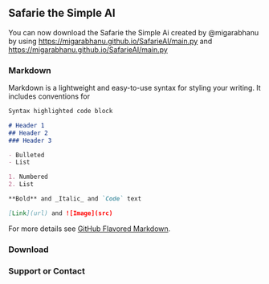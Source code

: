 ## Safarie the Simple AI

You can now download the Safarie the Simple Ai created by @migarabhanu by using https://migarabhanu.github.io/SafarieAI/main.py and https://migarabhanu.github.io/SafarieAI/main.py

### Markdown

Markdown is a lightweight and easy-to-use syntax for styling your writing. It includes conventions for

```markdown
Syntax highlighted code block

# Header 1
## Header 2
### Header 3

- Bulleted
- List

1. Numbered
2. List

**Bold** and _Italic_ and `Code` text

[Link](url) and ![Image](src)
```

For more details see [GitHub Flavored Markdown](https://guides.github.com/features/mastering-markdown/).

### Download

### Support or Contact
